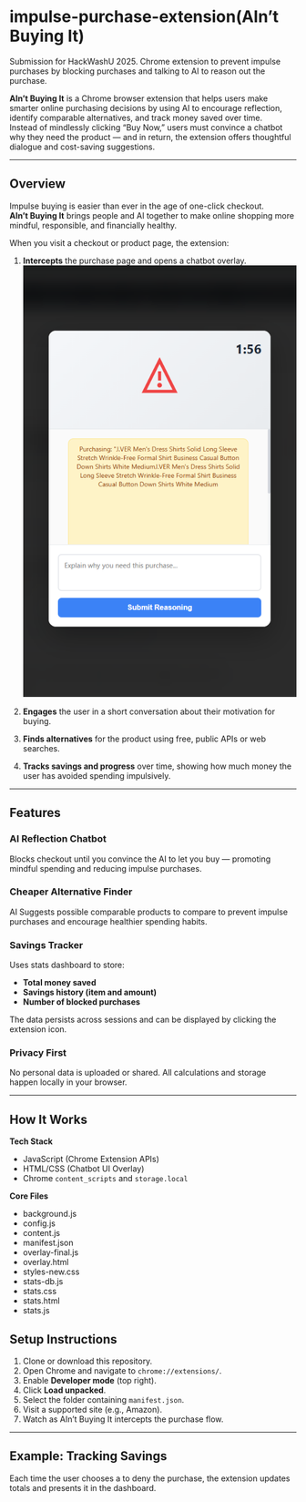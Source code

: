 # impulse-purchase-extension(AIn’t Buying It)
Submission for HackWashU 2025. Chrome extension to prevent impulse purchases by blocking purchases and talking to AI to reason out the purchase.

**AIn’t Buying It** is a Chrome browser extension that helps users make smarter online purchasing decisions by using AI to encourage reflection, identify comparable alternatives, and track money saved over time.  
Instead of mindlessly clicking “Buy Now,” users must convince a chatbot why they need the product — and in return, the extension offers thoughtful dialogue and cost-saving suggestions.

---

## Overview

Impulse buying is easier than ever in the age of one-click checkout.  
**AIn’t Buying It** brings people and AI together to make online shopping more mindful, responsible, and financially healthy.

When you visit a checkout or product page, the extension:
1. **Intercepts** the purchase page and opens a chatbot overlay.
![image](screenshots/exampleblock.png)  
2. **Engages** the user in a short conversation about their motivation for buying.
  
3. **Finds alternatives** for the product using free, public APIs or web searches.

4. **Tracks savings and progress** over time, showing how much money the user has avoided spending impulsively.

---

## Features

### AI Reflection Chatbot
Blocks checkout until you convince the AI to let you buy — promoting mindful spending and reducing impulse purchases.

### Cheaper Alternative Finder
AI Suggests possible comparable products to compare to prevent impulse purchases and encourage healthier spending habits.

### Savings Tracker
Uses stats dashboard to store:
- **Total money saved**
- **Savings history (item and amount)**
- **Number of blocked purchases**

The data persists across sessions and can be displayed by clicking the extension icon.

### Privacy First
No personal data is uploaded or shared. All calculations and storage happen locally in your browser.

---

## How It Works

**Tech Stack**
- JavaScript (Chrome Extension APIs)
- HTML/CSS (Chatbot UI Overlay)
- Chrome `content_scripts` and `storage.local`

**Core Files**
- background.js
- config.js
- content.js
- manifest.json
- overlay-final.js
- overlay.html
- styles-new.css
- stats-db.js
- stats.css
- stats.html
- stats.js

## Setup Instructions

1. Clone or download this repository.
2. Open Chrome and navigate to `chrome://extensions/`.
3. Enable **Developer mode** (top right).
4. Click **Load unpacked**.
5. Select the folder containing `manifest.json`.
6. Visit a supported site (e.g., Amazon).
7. Watch as AIn’t Buying It intercepts the purchase flow.

---

## Example: Tracking Savings

Each time the user chooses a to deny the purchase, the extension updates totals and presents it in the dashboard.


